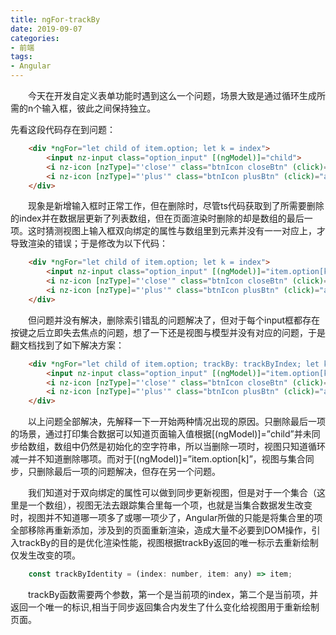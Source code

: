```yaml
---
title: ngFor-trackBy
date: 2019-09-07
categories:
- 前端
tags:
- Angular 
---
```


  今天在开发自定义表单功能时遇到这么一个问题，场景大致是通过循环生成所需的n个输入框，彼此之间保持独立。

先看这段代码存在到问题：
``` html
    <div *ngFor="let child of item.option; let k = index">
        <input nz-input class="option_input" [(ngModel)]="child">
        <i nz-icon [nzType]="'close'" class="btnIcon closeBtn" (click)="delItem(i,k)" *ngIf='item.option.length>1'></i>
        <i nz-icon [nzType]="'plus'" class="btnIcon plusBtn" (click)="addItem(i,k)"></i>
    </div>
```
  现象是新增输入框时正常工作，但在删除时，尽管ts代码获取到了所需要删除的index并在数据层更新了列表数组，但在页面渲染时删除的却是数组的最后一项。这时猜测视图上输入框双向绑定的属性与数组里到元素并没有一一对应上，才导致渲染的错误；于是修改为以下代码：
``` html
    <div *ngFor="let child of item.option; let k = index">
        <input nz-input class="option_input" [(ngModel)]="item.option[k]">
        <i nz-icon [nzType]="'close'" class="btnIcon closeBtn" (click)="delItem(i,k)" *ngIf='item.option.length>1'></i>
        <i nz-icon [nzType]="'plus'" class="btnIcon plusBtn" (click)="addItem(i,k)"></i>
    </div>
```
  但问题并没有解决，删除索引错乱的问题解决了，但对于每个input框都存在按键之后立即失去焦点的问题，想了一下还是视图与模型并没有对应的问题，于是翻文档找到了如下解决方案：
``` html
    <div *ngFor="let child of item.option; trackBy: trackByIndex; let k = index">
        <input nz-input class="option_input" [(ngModel)]="item.option[k]">
        <i nz-icon [nzType]="'close'" class="btnIcon closeBtn" (click)="delItem(i,k)" *ngIf='item.option.length>1'></i>
        <i nz-icon [nzType]="'plus'" class="btnIcon plusBtn" (click)="addItem(i,k)"></i>
    </div>
```
  以上问题全部解决，先解释一下一开始两种情况出现的原因。只删除最后一项的场景，通过打印集合数据可以知道页面输入值根据[(ngModel)]=”child”并未同步给数组，数组中仍然是初始化的空字符串，所以当删除一项时，视图只知道循环减一并不知道删除哪项。而对于[(ngModel)]=”item.option[k]”，视图与集合同步，只删除最后一项的问题解决，但存在另一个问题。

  我们知道对于双向绑定的属性可以做到同步更新视图，但是对于一个集合（这里是一个数组），视图无法去跟踪集合里每一个项，也就是当集合数据发生改变时，视图并不知道哪一项多了或哪一项少了，Angular所做的只能是将集合里的项全部移除再重新添加，涉及到的页面重新渲染，造成大量不必要到DOM操作，引入trackBy的目的是优化渲染性能，视图根据trackBy返回的唯一标示去重新绘制仅发生改变的项。
``` js
    const trackByIdentity = (index: number, item: any) => item;
```
  trackBy函数需要两个参数，第一个是当前项的index，第二个是当前项，并返回一个唯一的标识,相当于同步返回集合内发生了什么变化给视图用于重新绘制页面。
